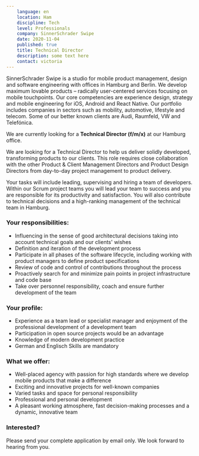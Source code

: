 ```yaml
---
    language: en
    location: Ham
    discipline: Tech
    level: Professionals
    company: SinnerSchrader Swipe
    date: 2020-11-04
    published: true
    title: Technical Director
    description: some text here 
    contact: victoria
---
```

SinnerSchrader Swipe is a studio for mobile product management, design and software engineering with offices in Hamburg and Berlin. We develop maximum lovable products – radically user-centered services focusing on mobile touchpoints. Our core competencies are experience design, strategy and mobile engineering for iOS, Android and React Native. Our portfolio includes companies in sectors such as mobility, automotive, lifestyle and telecom. Some of our better known clients are Audi, Raumfeld, VW and Telefónica.

We are currently looking for a **Technical Director (f/m/x)** at our Hamburg office.

We are looking for a Technical Director to help us deliver solidly developed, transforming products to our clients. This role requires close collaboration with the other Product & Client Management Directors and Product Design Directors from day-to-day project management to product delivery.

Your tasks will include leading, supervising and hiring a team of developers. Within our Scrum project teams you will lead your team to success and you are responsible for its productivity and satisfaction. You will also contribute to technical decisions and a high-ranking management of the technical team in Hamburg.

### Your responsibilities:

- Influencing in the sense of good architectural decisions taking into account technical goals and our clients' wishes
- Definition and iteration of the development process
- Participate in all phases of the software lifecycle, including working with product managers to define product specifications
- Review of code and control of contributions throughout the process
- Proactively search for and minimize pain points in project infrastructure and code base
- Take over personnel responsibility, coach and ensure further development of the team

### Your profile:

- Experience as a team lead or specialist manager and enjoyment of the professional development of a development team
- Participation in open source projects would be an advantage
- Knowledge of modern development practice
- German and Englisch Skills are mandatory

### What we offer:

- Well-placed agency with passion for high standards where we develop mobile products that make a difference
- Exciting and innovative projects for well-known companies
- Varied tasks and space for personal responsibility
- Professional and personal development
- A pleasant working atmosphere, fast decision-making processes and a dynamic, innovative team

### Interested?

Please send your complete application by email only. We look forward to hearing from you.

